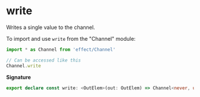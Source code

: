 # write

Writes a single value to the channel.

To import and use `write` from the "Channel" module:

```ts
import * as Channel from 'effect/Channel'

// Can be accessed like this
Channel.write
```

**Signature**

```ts
export declare const write: <OutElem>(out: OutElem) => Channel<never, unknown, unknown, unknown, never, OutElem, void>
```
